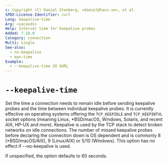 ```yaml
---
c: Copyright (C) Daniel Stenberg, <daniel@haxx.se>, et al.
SPDX-License-Identifier: curl
Long: keepalive-time
Arg: <seconds>
Help: Interval time for keepalive probes
Added: 7.18.0
Category: connection
Multi: single
See-also:
  - no-keepalive
  - max-time
Example:
  - --keepalive-time 20 $URL
---
```


# `--keepalive-time`

Set the time a connection needs to remain idle before sending keepalive probes
and the time between individual keepalive probes. It is currently effective on
operating systems offering the `TCP_KEEPIDLE` and `TCP_KEEPINTVL` socket
options (meaning Linux, *BSD/macOS, Windows, Solaris, and recent AIX, HP-UX and more).
Keepalive is used by the TCP stack to detect broken networks on idle connections.
The number of missed keepalive probes before declaring the connection down is OS
dependent and is commonly 8 (*BSD/macOS/AIX), 9 (Linux/AIX) or 5/10 (Windows).
This option has no effect if --no-keepalive is used.

If unspecified, the option defaults to 60 seconds.
